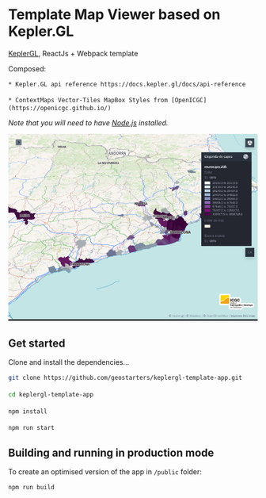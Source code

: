 # Template  Map Viewer based on Kepler.GL
 
  [KeplerGL](https://kepler.gl/),  ReactJs + Webpack template



Composed:

    * Kepler.GL api reference https://docs.kepler.gl/docs/api-reference

    * ContextMaps Vector-Tiles MapBox Styles from [OpenICGC](https://openicgc.github.io/)

*Note that you will need to have [Node.js](https://nodejs.org) installed.*

![alt text](./visor.png "Map Template")

## Get started

Clone and install the dependencies...

```bash
git clone https://github.com/geostarters/keplergl-template-app.git

cd keplergl-template-app

npm install

npm run start

```

## Building and running in production mode

To create an optimised version of the app in  ```/public```  folder:

```bash
npm run build
```
